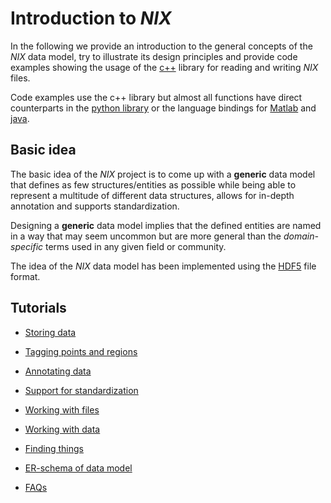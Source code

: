 # Introduction to *NIX*

In the following we provide an introduction to the general concepts of
the *NIX* data model, try to illustrate its design principles and
provide code examples showing the usage of
the [c++](https://github.com/g-node/nix) library for reading and
writing *NIX* files.

Code examples use the c++ library but almost all functions have direct
counterparts in the [python library](https://github.com/g-node/nixpy)
or the language bindings
for [Matlab](https://github.com/g-node/nix-mx)
and [java](https://github.com/g-node/nix-java).

## Basic idea

The basic idea of the *NIX* project is to come up with a **generic**
data model that defines as few structures/entities as possible while
being able to represent a multitude of different data structures,
allows for in-depth annotation and supports standardization.

Designing a **generic** data model implies that the defined entities
are named in a way that may seem uncommon but are more general than
the *domain-specific* terms used in any given field or community.

The idea of the *NIX* data model has been implemented using
the [HDF5](https://www.hdfgroup.org) file format.

## Tutorials

* [Storing data](./storing_data.md)
* [Tagging points and regions](./tagging.md)
* [Annotating data](./annotating.md)
* [Support for standardization](./standardization.md)

* [Working with files](./file_handling.md)
* [Working with data](./data_handling.md)
* [Finding things](./finding_things.md)

* [ER-schema of data model](./data_model.md)

* [FAQs](./faq.md)
